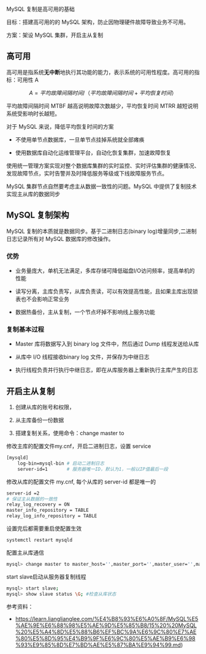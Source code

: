 MySQL 复制是高可用的基础

目标：搭建高可用的的 MySQL 架构，防止因物理硬件故障导致业务不可用。

方案：架设 MySQL 集群，开启主从复制



## 高可用

高可用是指系统**无中断**地执行其功能的能力，表示系统的可用性程度。高可用的指标：可用性 A

$$
A=平均故障间隔时间/（平均故障间隔时间+平均恢复时间）
$$

平均故障间隔时间 MTBF 越高说明故障次数越少，平均恢复时间 MTRR 越短说明系统受影响时长越短。

对于 MySQL 来说，降低平均恢复时间的方案

- 不使用单节点数据库，一旦单节点挂掉系统就全部瘫痪

- 使用数据库自动化运维管理平台，自动化恢复集群，加速故障恢复

使用统一管理方案实现对整个数据库集群的实时监控、实时评估集群的健康情况、发现故障节点，实时告警并及时降低服务等级或下线故障服务节点。

MySQL 集群节点自然要考虑主从数据一致性的问题。MySQL 中提供了复制技术实现主从库的数据同步

## MySQL 复制架构

MySQL 复制的本质就是数据同步。基于二进制日志(binary log)增量同步,二进制日志记录所有对 MySQL 数据库的修改操作。

### 优势

- 业务量庞大，单机无法满足，多库存储可降低磁盘I/O访问频率，提高单机的性能

- 读写分离，主库负责写，从库负责读，可以有效提高性能，且如果主库出现锁表也不会影响正常业务

- 数据热备份，主从复制，一个节点坏掉不影响线上服务功能

### 复制基本过程

- Master 库将数据写入到 binary log 文件中，然后通过 Dump 线程发送给从库

- 从库中 I/O 线程接收binary log 文件，并保存为中继日志

- 执行线程负责并行执行中继日志，即在从库服务器上重新执行主库产生的日志

## 开启主从复制

1. 创建从库的账号和权限，

2. 从主库备份一份数据

3. 搭建复制关系，使用命令：change master to

修改主库的配置文件my.cnf，开启二进制日志，设置 service 

```bash
[mysqld]
    log-bin=mysql-bin # 启动二进制日志
    server-id=1       # 服务器唯一ID，默认为1，一般以IP值最后一段
```

修改从库的配置文件 my.cnf, 每个从库的 server-id 都是唯一的

```bash
server-id =2
# 保证主从数据的一致性
relay_log_recovery = ON
master_info_repository = TABLE 
relay_log_info_repository = TABLE
```

设置完后都需要重启使配置生效

```bash
systemctl restart mysqld
```

配置主从库通信

```bash
mysql> change master to master_host='',master_port='',master_user='',master_password='',master_log_file='',
```

start slave启动从服务器复制线程

```bash
mysql> start slave; 
mysql> show slave status \G; #检查从库状态
```



参考资料：

- https://learn.lianglianglee.com/%E4%B8%93%E6%A0%8F/MySQL%E5%AE%9E%E6%88%98%E5%AE%9D%E5%85%B8/15%20%20MySQL%20%E5%A4%8D%E5%88%B6%EF%BC%9A%E6%9C%80%E7%AE%80%E5%8D%95%E4%B9%9F%E6%9C%80%E5%AE%B9%E6%98%93%E9%85%8D%E7%BD%AE%E5%87%BA%E9%94%99.md)
